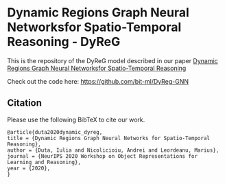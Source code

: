 # Dynamic Regions Graph Neural Networksfor Spatio-Temporal Reasoning - DyReG

This is the repository of the DyReG model described in our paper [Dynamic Regions Graph Neural Networksfor Spatio-Temporal Reasoning](https://arxiv.org/abs/2009.08427)

Check out the code here: https://github.com/bit-ml/DyReg-GNN

## Citation
Please use the following BibTeX to cite our work.
```
@article{duta2020dynamic_dyreg,
title = {Dynamic Regions Graph Neural Networks for Spatio-Temporal Reasoning},
author = {Duta, Iulia and Nicolicioiu, Andrei and Leordeanu, Marius},
journal = {NeurIPS 2020 Workshop on Object Representations for Learning and Reasoning},
year = {2020},
}
```
